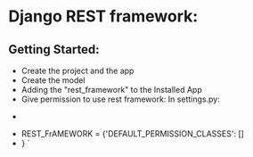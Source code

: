 # Django REST framework:

## Getting Started:
* Create the project and the app
* Create the model
* Adding the "rest_framework" to the Installed App
* Give permission to use rest framework:  In settings.py:
*  ```
* REST_FrAMEWORK = {'DEFAULT_PERMISSION_CLASSES': []
*  } `
